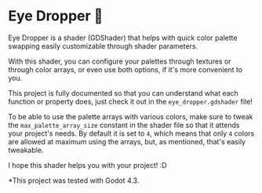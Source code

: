 # Eye Dropper 🎨

Eye Dropper is a shader (GDShader) that helps with quick color palette swapping easily customizable through shader parameters.

With this shader, you can configure your palettes through textures or through color arrays, or even use both options, if it's more convenient to you.

This project is fully documented so that you can understand what each function or property does, just check it out in the `eye_dropper.gdshader` file!

To be able to use the palette arrays with various colors, make sure to tweak the `max_palette_array_size` constant in the shader file so that it attends your project's needs. By default it is set to `4`, which means that only `4` colors are allowed at maximum using the arrays, but, as mentioned, that's easily tweakable.

I hope this shader helps you with your project! :D

*This project was tested with Godot 4.3.
